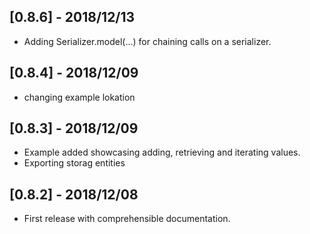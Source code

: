 ## [0.8.6] - 2018/12/13

* Adding Serializer.model(…) for chaining calls on a serializer.

## [0.8.4] - 2018/12/09

* changing example lokation

## [0.8.3] - 2018/12/09

* Example added showcasing adding, retrieving and iterating values.
* Exporting storag entities

## [0.8.2] - 2018/12/08

* First release with comprehensible documentation.
